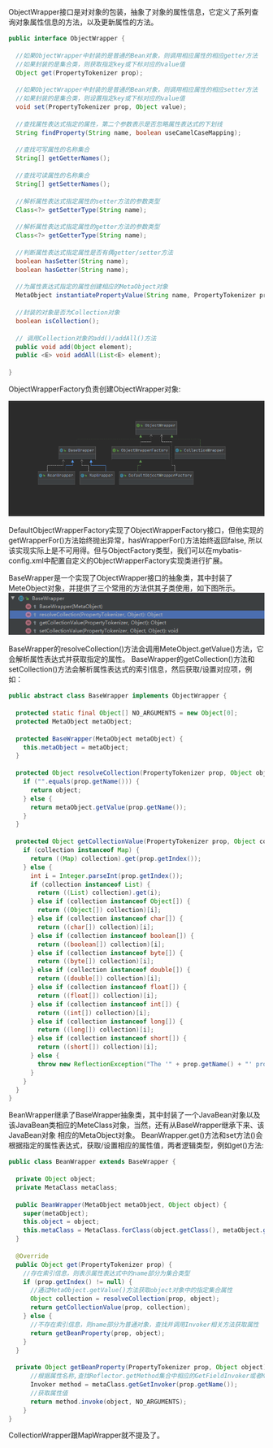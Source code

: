 ObjectWrapper接口是对对象的包装，抽象了对象的属性信息，它定义了系列查询对象属性信息的方法，以及更新属性的方法。
 
```java
public interface ObjectWrapper {

  //如果ObjectWrapper中封装的是普通的Bean对象，则调用相应属性的相应getter方法
  //如果封装的是集合类，则获取指定key或下标对应的value值
  Object get(PropertyTokenizer prop);
  
  //如果ObjectWrapper中封装的是普通的Bean对象，则调用相应属性的相应setter方法
  //如果封装的是集合类，则设置指定key或下标对应的value值
  void set(PropertyTokenizer prop, Object value);

  //查找属性表达式指定的属性，第二个参数表示是否忽略属性表达式的下划线
  String findProperty(String name, boolean useCamelCaseMapping);

  //查找可写属性的名称集合
  String[] getGetterNames();

  //查找可读属性的名称集合
  String[] getSetterNames();

  //解析属性表达式指定属性的setter方法的参数类型
  Class<?> getSetterType(String name);

  //解析属性表达式指定属性的getter方法的参数类型
  Class<?> getGetterType(String name);

  //判断属性表达式指定属性是否有偶getter/setter方法
  boolean hasSetter(String name);
  boolean hasGetter(String name);

  //为属性表达式指定的属性创建相应的MetaObject对象
  MetaObject instantiatePropertyValue(String name, PropertyTokenizer prop, ObjectFactory objectFactory);
  
  //封装的对象是否为Collection对象
  boolean isCollection();
  
  // 调用Collection对象的add()/addAll()方法
  public void add(Object element);
  public <E> void addAll(List<E> element);

}
```
ObjectWrapperFactory负责创建ObjectWrapper对象:

 ![ObjectFactory](../../../pic/ObjectWrapper.png "ObjectWrapper")
 
DefaultObjectWrapperFactory实现了ObjectWrapperFactory接口，但他实现的getWrapperFor()方法始终抛出异常，hasWrapperFor()方法始终返回false,
所以该实现实际上是不可用得。但与ObjectFactory类型，我们可以在mybatis-config.xml中配置自定义的ObjectWrapperFactory实现类进行扩展。

BaseWrapper是一个实现了ObjectWrapper接口的抽象类，其中封装了MeteObject对象，并提供了三个常用的方法供其子类使用，如下图所示。
 ![BaseWrapper.png](../../../pic/BaseWrapper.png "BaseWrapper.png")
 
BaseWrapper的resolveCollection()方法会调用MeteObject.getValue()方法，它会解析属性表达式并获取指定的属性。
BaseWrapper的getCollection()方法和setCollection()方法会解析属性表达式的索引信息，然后获取/设置对应项，例如：
```java
public abstract class BaseWrapper implements ObjectWrapper {

  protected static final Object[] NO_ARGUMENTS = new Object[0];
  protected MetaObject metaObject;

  protected BaseWrapper(MetaObject metaObject) {
    this.metaObject = metaObject;
  }

  protected Object resolveCollection(PropertyTokenizer prop, Object object) {
    if ("".equals(prop.getName())) {
      return object;
    } else {
      return metaObject.getValue(prop.getName());
    }
  }

  protected Object getCollectionValue(PropertyTokenizer prop, Object collection) {
    if (collection instanceof Map) {
      return ((Map) collection).get(prop.getIndex());
    } else {
      int i = Integer.parseInt(prop.getIndex());
      if (collection instanceof List) {
        return ((List) collection).get(i);
      } else if (collection instanceof Object[]) {
        return ((Object[]) collection)[i];
      } else if (collection instanceof char[]) {
        return ((char[]) collection)[i];
      } else if (collection instanceof boolean[]) {
        return ((boolean[]) collection)[i];
      } else if (collection instanceof byte[]) {
        return ((byte[]) collection)[i];
      } else if (collection instanceof double[]) {
        return ((double[]) collection)[i];
      } else if (collection instanceof float[]) {
        return ((float[]) collection)[i];
      } else if (collection instanceof int[]) {
        return ((int[]) collection)[i];
      } else if (collection instanceof long[]) {
        return ((long[]) collection)[i];
      } else if (collection instanceof short[]) {
        return ((short[]) collection)[i];
      } else {
        throw new ReflectionException("The '" + prop.getName() + "' property of " + collection + " is not a List or Array.");
      }
    }
  }
}

```
BeanWrapper继承了BaseWrapper抽象类，其中封装了一个JavaBean对象以及该JavaBean类相应的MeteClass对象，当然，还有从BaseWrapper继承下来、该JavaBean对象
相应的MetaObject对象。
BeanWrapper.get()方法和set方法()会根据指定的属性表达式，获取/设置相应的属性值，两者逻辑类型，例如get()方法:

```java
public class BeanWrapper extends BaseWrapper {

  private Object object;
  private MetaClass metaClass;

  public BeanWrapper(MetaObject metaObject, Object object) {
    super(metaObject);
    this.object = object;
    this.metaClass = MetaClass.forClass(object.getClass(), metaObject.getReflectorFactory());
  }

  @Override
  public Object get(PropertyTokenizer prop) {
    //存在索引信息，则表示属性表达式中的name部分为集合类型
    if (prop.getIndex() != null) {
      //通过MetaObject.getValue()方法获取object对象中的指定集合属性
      Object collection = resolveCollection(prop, object);
      return getCollectionValue(prop, collection);
    } else {
      //不存在索引信息，则name部分为普通对象，查找并调用Invoker相关方法获取属性
      return getBeanProperty(prop, object);
    }
  }

  private Object getBeanProperty(PropertyTokenizer prop, Object object) {
      //根据属性名称,查找Reflector.getMethod集合中相应的GetFieldInvoker或者MethodInvoker
      Invoker method = metaClass.getGetInvoker(prop.getName());
      //获取属性值
      return method.invoke(object, NO_ARGUMENTS);
    }
}

```
CollectionWrapper跟MapWrapper就不提及了。